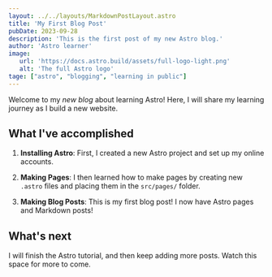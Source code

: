 ```yaml
---
layout: ../../layouts/MarkdownPostLayout.astro
title: 'My First Blog Post'
pubDate: 2023-09-28
description: 'This is the first post of my new Astro blog.'
author: 'Astro learner'
image:
   url: 'https://docs.astro.build/assets/full-logo-light.png'
   alt: 'The full Astro logo'
tage: ["astro", "blogging", "learning in public"]
---
```


Welcome to my _new blog_ about learning Astro! Here, I will share my learning journey as I build a new website.

## What I\'ve accomplished

1. **Installing Astro**: First, I created a new Astro project and set up my online accounts.

2. **Making Pages**: I then learned how to make pages by creating new `.astro` files and placing them in the `src/pages/` folder.

3. **Making Blog Posts**: This is my first blog post! I now have Astro pages and Markdown posts!

## What's next

I will finish the Astro tutorial, and then keep adding more posts. Watch this space for more to come.